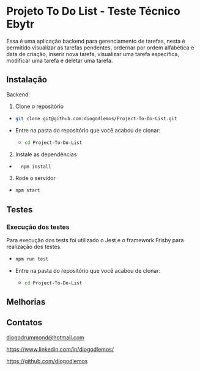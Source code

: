 # Projeto To Do List - Teste Técnico Ebytr

Essa é uma aplicação backend para gerenciamento de tarefas, nesta é permitido visualizar as tarefas pendentes, ordernar por ordem alfabética e data de criação, inserir nova tarefa, visualizar uma tarefa especifica, modificar uma tarefa e deletar uma tarefa.

## Instalação

Backend:

1. Clone o repositório
  - ```bash
    git clone git@github.com:diogodlemos/Project-To-Do-List.git
    ```
  - Entre na pasta do repositório que você acabou de clonar:
    - ```bash
      cd Project-To-Do-List
      ```
2. Instale as dependências
  - ```bash
      npm install
      ```
3. Rode o servidor
  - ```bash
    npm start
    ```
## Testes

### Execução dos testes

  Para execução dos tests foi utilizado o Jest e o framework Frisby para realização dos testes.
  - ```bash
    npm run test
    ```
  - Entre na pasta do repositório que você acabou de clonar:
    - ```bash
      cd Project-To-Do-List
      ```


## Melhorias 



## Contatos

diogodrummond@hotmail.com 

https://www.linkedin.com/in/diogodlemos/

https://github.com/diogodlemos

